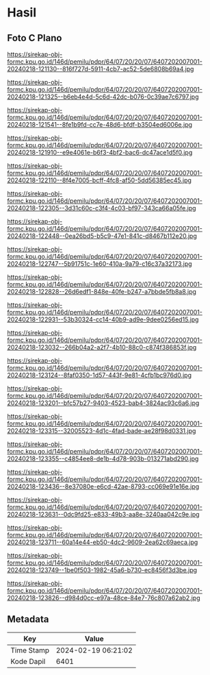 # Hasil

## Foto C Plano

https://sirekap-obj-formc.kpu.go.id/146d/pemilu/pdpr/64/07/20/20/07/6407202007001-20240218-121130--816f727d-5911-4cb7-ac52-5de6808b69a4.jpg

https://sirekap-obj-formc.kpu.go.id/146d/pemilu/pdpr/64/07/20/20/07/6407202007001-20240218-121325--b6eb4e4d-5c6d-42dc-b076-0c39ae7c6797.jpg

https://sirekap-obj-formc.kpu.go.id/146d/pemilu/pdpr/64/07/20/20/07/6407202007001-20240218-121541--8fe1b9fd-cc7e-48d6-bfdf-b3504ed6006e.jpg

https://sirekap-obj-formc.kpu.go.id/146d/pemilu/pdpr/64/07/20/20/07/6407202007001-20240218-121910--e9e4061e-b6f3-4bf2-bac6-dc47ace1d5f0.jpg

https://sirekap-obj-formc.kpu.go.id/146d/pemilu/pdpr/64/07/20/20/07/6407202007001-20240218-122110--8f4e7005-bcff-4fc8-af50-5dd56385ec45.jpg

https://sirekap-obj-formc.kpu.go.id/146d/pemilu/pdpr/64/07/20/20/07/6407202007001-20240218-122305--3d31c60c-c3f4-4c03-bf97-343ca66a05fe.jpg

https://sirekap-obj-formc.kpu.go.id/146d/pemilu/pdpr/64/07/20/20/07/6407202007001-20240218-122448--0ea26bd5-b5c9-47e1-841c-d8467b112e20.jpg

https://sirekap-obj-formc.kpu.go.id/146d/pemilu/pdpr/64/07/20/20/07/6407202007001-20240218-122747--5b91751c-1e60-410a-9a79-c16c37a32173.jpg

https://sirekap-obj-formc.kpu.go.id/146d/pemilu/pdpr/64/07/20/20/07/6407202007001-20240218-122828--26d6edf1-848e-40fe-b247-a7bbde5fb8a8.jpg

https://sirekap-obj-formc.kpu.go.id/146d/pemilu/pdpr/64/07/20/20/07/6407202007001-20240218-122931--53b30324-cc14-40b9-ad9e-9dee0256ed15.jpg

https://sirekap-obj-formc.kpu.go.id/146d/pemilu/pdpr/64/07/20/20/07/6407202007001-20240218-123032--266b04a2-a2f7-4b10-88c0-c874f386853f.jpg

https://sirekap-obj-formc.kpu.go.id/146d/pemilu/pdpr/64/07/20/20/07/6407202007001-20240218-123124--8faf0350-1d57-443f-9e81-4cfb1bc976d0.jpg

https://sirekap-obj-formc.kpu.go.id/146d/pemilu/pdpr/64/07/20/20/07/6407202007001-20240218-123201--bfc57b27-9403-4523-bab4-3824ac93c6a6.jpg

https://sirekap-obj-formc.kpu.go.id/146d/pemilu/pdpr/64/07/20/20/07/6407202007001-20240218-123315--32005523-4d1c-4fad-bade-ae28f98d0331.jpg

https://sirekap-obj-formc.kpu.go.id/146d/pemilu/pdpr/64/07/20/20/07/6407202007001-20240218-123355--c4854ee8-de1b-4d78-903b-013271abd290.jpg

https://sirekap-obj-formc.kpu.go.id/146d/pemilu/pdpr/64/07/20/20/07/6407202007001-20240218-123436--8e37080e-e6cd-42ae-8793-cc069e91e16e.jpg

https://sirekap-obj-formc.kpu.go.id/146d/pemilu/pdpr/64/07/20/20/07/6407202007001-20240218-123631--0dc9fd25-e833-49b3-aa8e-3240aa042c9e.jpg

https://sirekap-obj-formc.kpu.go.id/146d/pemilu/pdpr/64/07/20/20/07/6407202007001-20240218-123711--60a14e44-eb50-4dc2-9609-2ea62c69aeca.jpg

https://sirekap-obj-formc.kpu.go.id/146d/pemilu/pdpr/64/07/20/20/07/6407202007001-20240218-123749--1be0f503-1982-45a6-b730-ec8456f3d3be.jpg

https://sirekap-obj-formc.kpu.go.id/146d/pemilu/pdpr/64/07/20/20/07/6407202007001-20240218-123826--d984d0cc-e97a-48ce-84e7-76c807a62ab2.jpg


## Metadata

| Key        | Value               |
| ---------- | ------------------- |
| Time Stamp | 2024-02-19 06:21:02 |
| Kode Dapil | 6401                |



